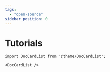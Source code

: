 ```yaml
---
tags:
  - "open-source"
sidebar_position: 0
---
```


# Tutorials

```mdx-code-block
import DocCardList from '@theme/DocCardList';

<DocCardList />
```
